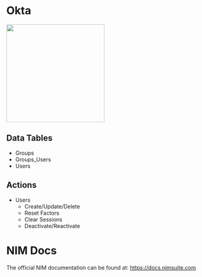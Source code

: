 # Okta

<img src="https://github.com/Tools4ever-NIM/NIM-System-REST-Okta/assets/24281600/65a5532f-6dc7-49df-9476-3e56ab2a1fc9" width="256px" />


## Data Tables
- Groups
- Groups_Users
- Users


## Actions
- Users
    - Create/Update/Delete
    - Reset Factors
    - Clear Sessions
    - Deactivate/Reactivate
      

# NIM Docs
The official NIM documentation can be found at: https://docs.nimsuite.com
